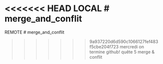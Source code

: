 <<<<<<< HEAD
LOCAL # merge_and_conflit
=======
REMOTE # merge_and_conflit
>>>>>>> 9a937220d6d590c1066127fef483f5cbe204f723
mercredi on termine github!
quête 5 merge &amp; conflit
